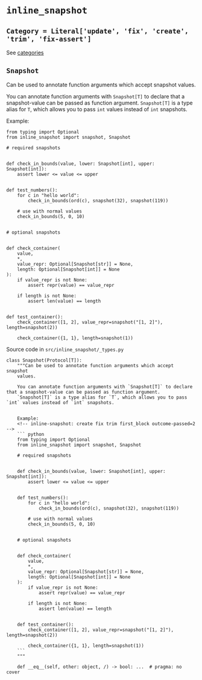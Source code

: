 # `inline_snapshot`

## `Category = Literal['update', 'fix', 'create', 'trim', 'fix-assert']`

See [categories](../categories/)

## `Snapshot`

Can be used to annotate function arguments which accept snapshot values.

You can annotate function arguments with `Snapshot[T]` to declare that a snapshot-value can be passed as function argument. `Snapshot[T]` is a type alias for `T`, which allows you to pass `int` values instead of `int` snapshots.

Example:

```
from typing import Optional
from inline_snapshot import snapshot, Snapshot

# required snapshots


def check_in_bounds(value, lower: Snapshot[int], upper: Snapshot[int]):
    assert lower <= value <= upper


def test_numbers():
    for c in "hello world":
        check_in_bounds(ord(c), snapshot(32), snapshot(119))

    # use with normal values
    check_in_bounds(5, 0, 10)


# optional snapshots


def check_container(
    value,
    *,
    value_repr: Optional[Snapshot[str]] = None,
    length: Optional[Snapshot[int]] = None
):
    if value_repr is not None:
        assert repr(value) == value_repr

    if length is not None:
        assert len(value) == length


def test_container():
    check_container([1, 2], value_repr=snapshot("[1, 2]"), length=snapshot(2))

    check_container({1, 1}, length=snapshot(1))

```

Source code in `src/inline_snapshot/_types.py`

````
class Snapshot(Protocol[T]):
    """Can be used to annotate function arguments which accept snapshot
    values.

    You can annotate function arguments with `Snapshot[T]` to declare that a snapshot-value can be passed as function argument.
    `Snapshot[T]` is a type alias for `T`, which allows you to pass `int` values instead of `int` snapshots.


    Example:
    <!-- inline-snapshot: create fix trim first_block outcome-passed=2 -->
    ``` python
    from typing import Optional
    from inline_snapshot import snapshot, Snapshot

    # required snapshots


    def check_in_bounds(value, lower: Snapshot[int], upper: Snapshot[int]):
        assert lower <= value <= upper


    def test_numbers():
        for c in "hello world":
            check_in_bounds(ord(c), snapshot(32), snapshot(119))

        # use with normal values
        check_in_bounds(5, 0, 10)


    # optional snapshots


    def check_container(
        value,
        *,
        value_repr: Optional[Snapshot[str]] = None,
        length: Optional[Snapshot[int]] = None
    ):
        if value_repr is not None:
            assert repr(value) == value_repr

        if length is not None:
            assert len(value) == length


    def test_container():
        check_container([1, 2], value_repr=snapshot("[1, 2]"), length=snapshot(2))

        check_container({1, 1}, length=snapshot(1))
    ```
    """

    def __eq__(self, other: object, /) -> bool: ...  # pragma: no cover

````
